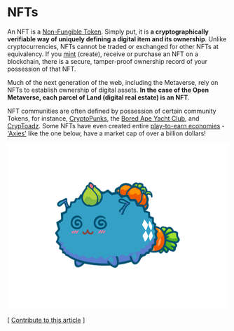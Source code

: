 # NFTs

An NFT is a [Non-Fungible Token](https://www.investopedia.com/non-fungible-tokens-nft-5115211). Simply put, it is **a cryptographically verifiable way of uniquely defining a digital item and its ownership**. Unlike cryptocurrencies, NFTs cannot be traded or exchanged for other NFTs at equivalency. If you [mint](https://help.foundation.app/en/articles/4742869-a-complete-guide-to-minting-an-nft) (create), receive or purchase an NFT on a blockchain, there is a secure, tamper-proof ownership record of your possession of that NFT.

Much of the next generation of the web, including the Metaverse, rely on NFTs to establish ownership of digital assets. **In the case of the Open Metaverse, each parcel of Land (digital real estate) is an NFT**.&#x20;

NFT communities are often defined by possession of certain community Tokens, for instance, [CryptoPunks](https://www.larvalabs.com/cryptopunks), the [Bored Ape Yacht Club](https://boredapeyachtclub.com/#/), and [CrypToadz](https://cryptoadz.io). Some NFTs have even created entire [play-to-earn economies](https://pinayteenvestor.com/axie-infinity-philippines/) - ['Axies'](https://axieinfinity.com) like the one below, have a market cap of over a billion dollars!

![](../../.gitbook/assets/image.png)



\[ [Contribute to this article](https://github.com/the-metaverse/public-wiki) ]
